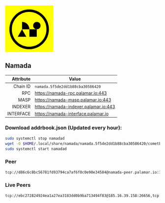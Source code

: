 ![Logo](https://raw.githubusercontent.com/Pa1amar/mainnets/refs/heads/main/namada/logo.png)
## Namada
| Attribute | Value |
|----------:|-------|
| Chain ID         | `namada.5f5de2dd1b88cba30586420` |
| RPC  | https://namada-rpc.palamar.io:443 |
| MASP  | https://namada-masp.palamar.io:443 |
| INDEXER | https://namada-indexer.palamar.io:443 |
| INTERFACE | https://namada-interface.palamar.io |

### Download addrbook.json (Updated every hour):
```bash
sudo systemctl stop namadad
wget -O $HOME/.local/share/namada/namada.5f5de2dd1b88cba30586420/cometbft/config/addrbook.json https://storage.palamar.io/mainnet/namada/addrbook.json
sudo systemctl start namadad
```
### Peer
```bash
tcp://d86c6c8bc56781fd93794ca7af6f0c0e90e34584@namada-peer.palamar.io:16656
```

















































































































































































































































































































































































































### Live Peers
```
tcp://ebc272824924ea1a27ea3183dd0b9ba713494f83@185.16.39.158:26656,tcp://86238829d64fe2fa5b4337ca90926f9ec56445f2@193.35.57.185:36656,tcp://04f840d09db8d7c409cecb963f37485200904423@93.159.130.40:28656,tcp://509f1e843cf881650a4151aa804ddd7a7188e88f@195.201.197.246:32656,tcp://f599bec873183d371ae22f89195d3ced22dda2f3@46.4.29.231:5000,tcp://7b2fcfb157212fe24797153b8dc30e05285285f4@212.83.33.148:26602,tcp://1cb0c9813db48396b31976443a1cd88b73e0fb05@95.216.78.215:26656,tcp://4fc1398cb721afd3e73a00281b13d5fec0ce7566@138.201.221.23:26656,tcp://e461529f0cfc2520dbad23d402906924fef602f9@65.109.26.242:26656,tcp://5a7f398e1517fd661689449971a4ec26dd0bea5e@80.241.215.77:26656,tcp://2f32fc015e29e942ccefca600a8ec8bf828ba848@65.108.201.106:26656,tcp://04affb50117ef548cbf7d1ddb1e6416dec0645ae@65.108.75.179:14656
```
